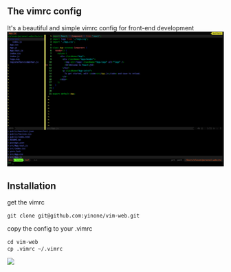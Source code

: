## The vimrc config
It's a beautiful and simple vimrc config for front-end development
![](vim.png)

## Installation
get the vimrc

    git clone git@github.com:yinone/vim-web.git

copy the config to your .vimrc

    cd vim-web
    cp .vimrc ~/.vimrc

![](https://dl.dropboxusercontent.com/s/blyjx1sh5ncdpqo/vi.png?dl=0)
